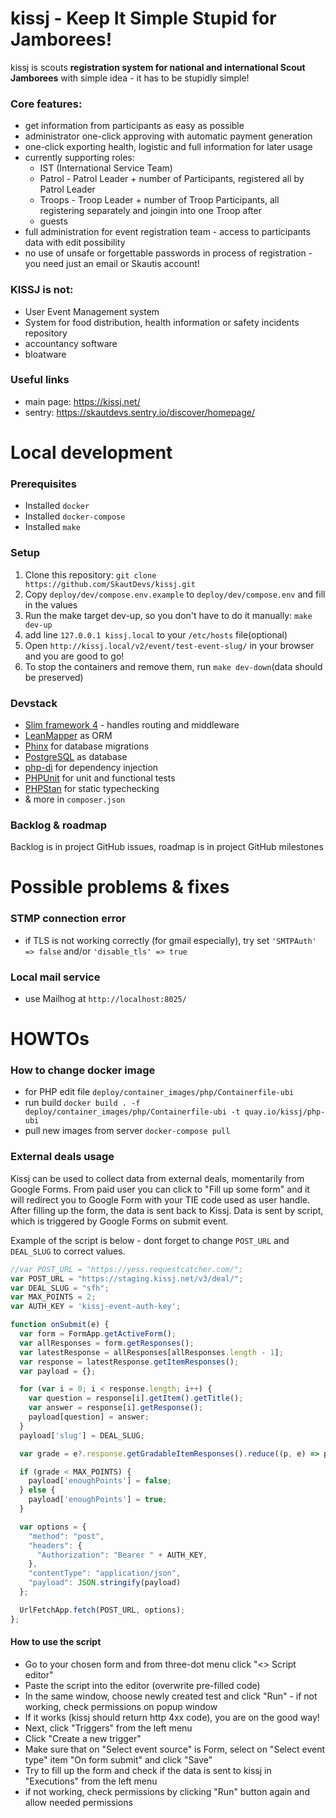 # kissj - Keep It Simple Stupid for Jamborees!

kissj is scouts **registration system for national and international Scout Jamborees** with simple idea - it has to be stupidly simple!

### Core features: 

- get information from participants as easy as possible
- administrator one-click approving with automatic payment generation
- one-click exporting health, logistic and full information for later usage
- currently supporting roles: 
   - IST (International Service Team)
   - Patrol - Patrol Leader + number of Participants, registered all by Patrol Leader
   - Troops - Troop Leader + number of Troop Participants, all registering separately and joingin into one Troop after
   - guests
- full administration for event registration team - access to participants data with edit possibility
- no use of unsafe or forgettable passwords in process of registration - you need just an email or Skautis account!


### KISSJ is not: 

- User Event Management system
- System for food distribution, health information or safety incidents repository
- accountancy software
- bloatware

### Useful links

 - main page: https://kissj.net/
 - sentry: https://skautdevs.sentry.io/discover/homepage/


# Local development

### Prerequisites

- Installed `docker`
- Installed `docker-compose`
- Installed `make`

### Setup

1. Clone this repository: `git clone https://github.com/SkautDevs/kissj.git`
2. Copy `deploy/dev/compose.env.example` to `deploy/dev/compose.env` and fill in the values
3. Run the make target dev-up, so you don't have to do it manually: `make dev-up`
4. add line `127.0.0.1 kissj.local` to your `/etc/hosts` file(optional)
5. Open `http://kissj.local/v2/event/test-event-slug/` in your browser and you are good to go!
6. To stop the containers and remove them, run `make dev-down`(data should be preserved)

### Devstack

- [Slim framework 4](https://www.slimframework.com/) - handles routing and middleware
- [LeanMapper](http://leanmapper.com/) as ORM
- [Phinx](https://phpunit.de/) for database migrations
- [PostgreSQL](https://www.postgresql.org/) as database
- [php-di](https://php-di.org/) for dependency injection
- [PHPUnit](https://phpunit.de/) for unit and functional tests
- [PHPStan](https://phpstan.org/) for static typechecking
- & more in `composer.json`

### Backlog & roadmap

Backlog is in project GitHub issues, roadmap is in project GitHub milestones


# Possible problems & fixes

### STMP connection error

 - if TLS is not working correctly (for gmail especially), try set `'SMTPAuth' => false` and/or `'disable_tls' => true`

### Local mail service

 - use Mailhog at `http://localhost:8025/`


# HOWTOs

### How to change docker image

 - for PHP edit file `deploy/container_images/php/Containerfile-ubi`
 - run build `docker build . -f deploy/container_images/php/Containerfile-ubi -t quay.io/kissj/php-ubi`
 - pull new images from server `docker-compose pull`

### External deals usage

Kissj can be used to collect data from external deals, momentarily from Google Forms.
From paid user you can click to "Fill up some form" and it will redirect you to Google Form with your TIE code used as user handle.
After filling up the form, the data is sent back to Kissj.
Data is sent by script, which is triggered by Google Forms on submit event.

Example of the script is below - dont forget to change `POST_URL` and `DEAL_SLUG` to correct values.

```js
//var POST_URL = "https://yess.requestcatcher.com/";
var POST_URL = "https://staging.kissj.net/v3/deal/";
var DEAL_SLUG = "sfh";
var MAX_POINTS = 2;
var AUTH_KEY = 'kissj-event-auth-key';

function onSubmit(e) {
  var form = FormApp.getActiveForm();
  var allResponses = form.getResponses();
  var latestResponse = allResponses[allResponses.length - 1];
  var response = latestResponse.getItemResponses();
  var payload = {};

  for (var i = 0; i < response.length; i++) {
    var question = response[i].getItem().getTitle();
    var answer = response[i].getResponse();
    payload[question] = answer;
  }
  payload['slug'] = DEAL_SLUG;

  var grade = e?.response.getGradableItemResponses().reduce((p, e) => p += e.getScore(), 0);

  if (grade < MAX_POINTS) {
    payload['enoughPoints'] = false;
  } else {
    payload['enoughPoints'] = true;
  }

  var options = {
    "method": "post",
    "headers": {
      "Authorization": "Bearer " + AUTH_KEY,
    },
    "contentType": "application/json",
    "payload": JSON.stringify(payload)
  };

  UrlFetchApp.fetch(POST_URL, options);
};
```

#### How to use the script

 - Go to your chosen form and from three-dot menu click "<> Script editor"
 - Paste the script into the editor (overwrite pre-filled code)
 - In the same window, choose newly created test and click "Run" - if not working, check permissions on popup window
 - If it works (kissj should return http 4xx code), you are on the good way!
 - Next, click "Triggers" from the left menu
 - Click "Create a new trigger"
 - Make sure that on "Select event source" is Form, select on "Select event type" item "On form submit" and click "Save"
 - Try to fill up the form and check if the data is sent to kissj in "Executions" from the left menu
 - if not working, check permissions by clicking "Run" button again and allow needed permissions
